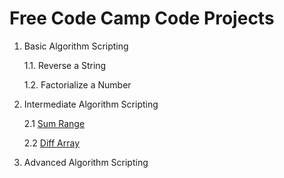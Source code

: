 # Free Code Camp Code Projects

1. Basic Algorithm Scripting

	1.1. Reverse a String
	
	1.2. Factorialize a Number
	
2. Intermediate Algorithm Scripting
	
	2.1 <a target="_blank" href="Intermediate/01_sum_range.js">Sum Range</a>
	
	2.2 <a target="_blank" href="Intermediate/02_diff_array.js">Diff Array</a>

3. Advanced Algorithm Scripting
